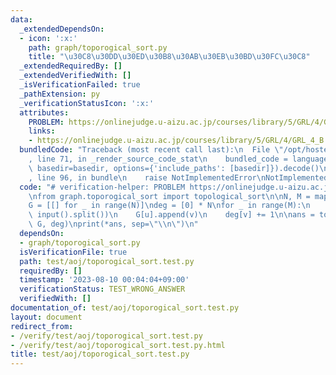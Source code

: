```yaml
---
data:
  _extendedDependsOn:
  - icon: ':x:'
    path: graph/toporogical_sort.py
    title: "\u30C8\u30DD\u30ED\u30B8\u30AB\u30EB\u30BD\u30FC\u30C8"
  _extendedRequiredBy: []
  _extendedVerifiedWith: []
  _isVerificationFailed: true
  _pathExtension: py
  _verificationStatusIcon: ':x:'
  attributes:
    PROBLEM: https://onlinejudge.u-aizu.ac.jp/courses/library/5/GRL/4/GRL_4_B
    links:
    - https://onlinejudge.u-aizu.ac.jp/courses/library/5/GRL/4/GRL_4_B
  bundledCode: "Traceback (most recent call last):\n  File \"/opt/hostedtoolcache/PyPy/3.7.13/x64/site-packages/onlinejudge_verify/documentation/build.py\"\
    , line 71, in _render_source_code_stat\n    bundled_code = language.bundle(stat.path,\
    \ basedir=basedir, options={'include_paths': [basedir]}).decode()\n  File \"/opt/hostedtoolcache/PyPy/3.7.13/x64/site-packages/onlinejudge_verify/languages/python.py\"\
    , line 96, in bundle\n    raise NotImplementedError\nNotImplementedError\n"
  code: "# verification-helper: PROBLEM https://onlinejudge.u-aizu.ac.jp/courses/library/5/GRL/4/GRL_4_B\n\
    \nfrom graph.toporogical_sort import topological_sort\n\nN, M = map(int, input().split())\n\
    G = [[] for _ in range(N)]\ndeg = [0] * N\nfor _ in range(M):\n    u, v = map(int,\
    \ input().split())\n    G[u].append(v)\n    deg[v] += 1\n\nans = topological_sort(N,\
    \ G, deg)\nprint(*ans, sep=\"\\n\")\n"
  dependsOn:
  - graph/toporogical_sort.py
  isVerificationFile: true
  path: test/aoj/toporogical_sort.test.py
  requiredBy: []
  timestamp: '2023-08-10 00:04:04+09:00'
  verificationStatus: TEST_WRONG_ANSWER
  verifiedWith: []
documentation_of: test/aoj/toporogical_sort.test.py
layout: document
redirect_from:
- /verify/test/aoj/toporogical_sort.test.py
- /verify/test/aoj/toporogical_sort.test.py.html
title: test/aoj/toporogical_sort.test.py
---
```

